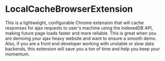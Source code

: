 # LocalCacheBrowserExtension
This is a lightweight, configurable Chrome extension that will cache responses for ajax requests to user's machine using the indexedDB API, making future page loads faster and more reliable. This is great when you are demoing your ajax heavy website and want to ensure a smooth demo. Also, if you are a front end developer working with unstable or slow data backends, this extension will save you a ton of time and help you keep your momentum.

